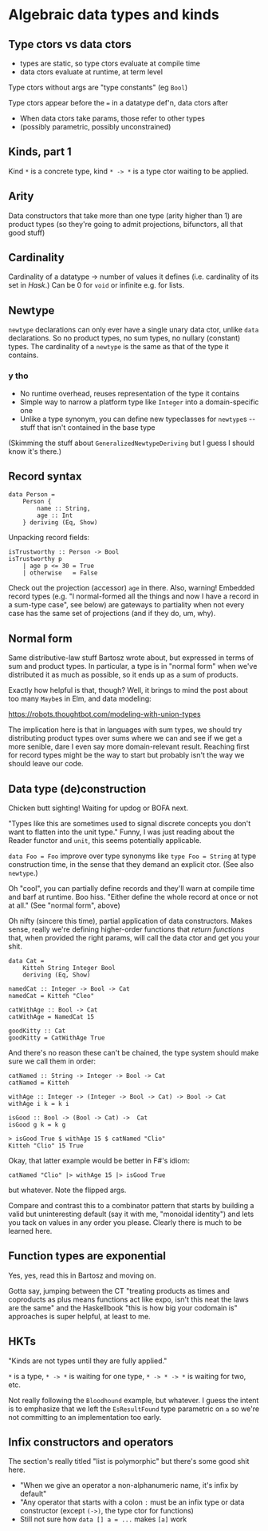 # Algebraic data types and kinds

## Type ctors vs data ctors

- types are static, so type ctors evaluate at compile time
- data ctors evaluate at runtime, at term level

Type ctors without args are "type constants" (eg `Bool`)

Type ctors appear before the `=` in a datatype def'n, data ctors after
- When data ctors take params, those refer to other types
- (possibly parametric, possibly unconstrained)

## Kinds, part 1

Kind `*` is a concrete type, kind `* -> *` is a type ctor waiting to be
applied.

## Arity

Data constructors that take more than one type (arity higher than 1) are
product types (so they're going to admit projections, bifunctors, all
that good stuff)

## Cardinality

Cardinality of a datatype -> number of values it defines (i.e.
cardinality of its set in *Hask*.) Can be 0 for `void` or infinite e.g.
for lists.

## Newtype

`newtype` declarations can only ever have a single unary data ctor,
unlike `data` declarations. So no product types, no sum types, no
nullary (constant) types. The cardinality of a `newtype` is the same as
that of the type it contains.

### y tho
- No runtime overhead, reuses representation of the type it contains
- Simple way to narrow a platform type like `Integer` into a
  domain-specific one
- Unlike a type synonym, you can define new typeclasses for `newtype`s
  -- stuff that isn't contained in the base type

(Skimming the stuff about `GeneralizedNewtypeDeriving` but I guess I
should know it's there.)

## Record syntax

```
data Person = 
    Person {
        name :: String,
        age :: Int
    } deriving (Eq, Show)
```

Unpacking record fields:

```
isTrustworthy :: Person -> Bool
isTrustworthy p
    | age p <= 30 = True
    | otherwise   = False
```

Check out the projection (accessor) `age` in there. Also, warning!
Embedded record types (e.g. "I normal-formed all the things and now I
have a record in a sum-type case", see below) are gateways to partiality
when not every case has the same set of projections (and if they do, um,
why).

## Normal form

Same distributive-law stuff Bartosz wrote about, but expressed in terms
of sum and product types. In particular, a type is in "normal form" when
we've distributed it as much as possible, so it ends up as a sum of
products.

Exactly how helpful is that, though? Well, it brings to mind the post
about too many `Maybe`s in Elm, and data modeling: 

https://robots.thoughtbot.com/modeling-with-union-types

The implication here is that in languages with sum types, we should try
distributing product types over sums where we can and see if we get a
more senible, dare I even say more domain-relevant result. Reaching
first for record types might be the way to start but probably isn't the
way we should leave our code.

## Data type (de)construction
Chicken butt sighting! Waiting for updog or BOFA next.

"Types like this are sometimes used to signal discrete concepts you
don't want to flatten into the unit type." Funny, I was just reading
about the Reader functor and `unit`, this seems potentially applicable.

`data Foo = Foo` improve over type synonyms like `type Foo = String` at
type construction time, in the sense that they demand an explicit ctor.
(See also `newtype`.)

Oh "cool", you can partially define records and they'll warn at compile
time and barf at runtime. Boo hiss. "Either define the whole record at
once or not at all." (See "normal form", above)

Oh nifty (sincere this time), partial application of data constructors.
Makes sense, really we're defining higher-order functions that _return
functions_ that, when provided the right params, will call the data ctor
and get you your shit.

```
data Cat =
    Kitteh String Integer Bool
    deriving (Eq, Show)

namedCat :: Integer -> Bool -> Cat
namedCat = Kitteh "Cleo"

catWithAge :: Bool -> Cat
catWithAge = NamedCat 15

goodKitty :: Cat
goodKitty = CatWithAge True
```

And there's no reason these can't be chained, the type system should
make sure we call them in order:

```
catNamed :: String -> Integer -> Bool -> Cat
catNamed = Kitteh

withAge :: Integer -> (Integer -> Bool -> Cat) -> Bool -> Cat
withAge i k = k i

isGood :: Bool -> (Bool -> Cat) ->  Cat
isGood g k = k g

> isGood True $ withAge 15 $ catNamed "Clio"
Kitteh "Clio" 15 True
```

Okay, that latter example would be better in F#'s idiom:

```
catNamed "Clio" |> withAge 15 |> isGood True
```

but whatever. Note the flipped args.

Compare and contrast this to a combinator pattern that starts by
building a valid but uninteresting default (say it with me, "monoidal
identity") and lets you tack on values in any order you please. Clearly
there is much to be learned here.

## Function types are exponential
Yes, yes, read this in Bartosz and moving on.

Gotta say, jumping between the CT "treating products as times and
coproducts as plus means functions act like expo, isn't this neat the
laws are the same" and the Haskellbook "this is how big your codomain
is" approaches is super helpful, at least to me.

## HKTs
"Kinds are not types until they are fully applied."

`*` is a type, `* -> *` is waiting for one type, `* -> * -> *` is
waiting for two, etc.

Not really following the `Bloodhound` example, but whatever. I guess the
intent is to emphasize that we left the `EsResultFound` type parametric
on `a` so we're not committing to an implementation too early.

## Infix constructors and operators
The section's really titled "list is polymorphic" but there's some good
shit here.

- "When we give an operator a non-alphanumeric name, it's infix by
  default"
- "Any operator that starts with a colon `:` must be an infix type or
  data constructor (except `(->)`, the type ctor for functions)
- Still not sure how `data [] a = ...` makes `[a]` work

